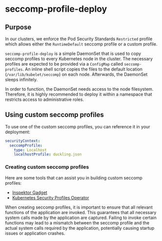 # seccomp-profile-deploy

## Purpose

In our clusters, we enforce the Pod Security Standards `Restricted` profile which allows either the `RuntimeDefault` seccomp profile or a custom profile.

`seccomp-profile-deploy` is a simple DaemonSet that is used to copy seccomp profiles to every Kubernetes node in the cluster. The necessary profiles are expected to be provided via a `ConfigMap` called `seccomp-profiles`. An inline shell script copies the files to the default location (`/var/lib/kubelet/seccomp`) on each node. Afterwards, the DaemonSet sleeps infinitely.

In order to function, the DaemonSet needs access to the node filesystem. Therefore, it is highly recommended to deploy it within a namespace that restricts access to administrative roles.

## Using custom seccomp profiles

To use one of the custom seccomp profiles, you can reference it in your deployment:

  ```yaml
  securityContext:
    seccompProfile:
      type: Localhost
      localhostProfile: duckling.json
  ```

### Creating custom seccomp profiles

Here are some tools that can assist you in building custom seccomp profiles:

* [Inspektor Gadget](https://github.com/inspektor-gadget/inspektor-gadget)
* [Kubernetes Security Profiles Operator](https://github.com/kubernetes-sigs/security-profiles-operator)

When creating seccomp profiles, it is important to ensure that all relevant functions of the application are invoked. This guarantees that all necessary system calls made by the application are captured. Failing to invoke certain functions may lead to a mismatch between the seccomp profile and the actual system calls required by the application, potentially causing startup issues or application crashes.